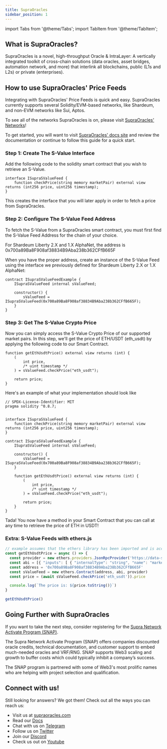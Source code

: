 ```yaml
---
title: SupraOracles
sidebar_position: 1
---
```


import Tabs from '@theme/Tabs';
import TabItem from '@theme/TabItem';

## What is SupraOracles?


SupraOracles is a novel, high-throughput Oracle & IntraLayer: A vertically integrated toolkit of cross-chain solutions (data oracles, asset bridges, automation network, and more) that interlink all blockchains, public (L1s and L2s) or private (enterprises).

## How to use SupraOracles' Price Feeds


Integrating with SupraOracles' Price Feeds is quick and easy. SupraOracles currently supports several Solidity/EVM-based networks, like Shardeum, and non-EVM networks like Sui, Aptos.

To see all of the networks SupraOracles is on, please visit   [SupraOracles' Networks](https://supraoracles.com/docs/get-started/networks)!

To get started, you will want to visit   [SupraOracles' docs site](https://supraoracles.com/docs/get-started/) and review the documentation or continue to follow this guide for a quick start.

### Step 1: Create The S-Value Interface


Add the following code to the solidity smart contract that you wish to retrieve an S-Value.

<Tabs>
  <TabItem value="solidity" label="Solidity" default>

```solidity
interface ISupraSValueFeed {
    function checkPrice(string memory marketPair) external view returns (int256 price, uint256 timestamp);
}
```

  </TabItem>
</Tabs>

This creates the interface that you will later apply in order to fetch a price from SupraOracles.

### Step 2: Configure The S-Value Feed Address


To fetch the S-Value from a SupraOracles smart contract, you must first find the S-Value Feed Address for the chain of your choice.

For Shardeum Liberty 2.X and 1.X AlphaNet, the address is 0x700a89Ba8F908af38834B9Aba238b362CFfB665F

When you have the proper address, create an instance of the S-Value Feed using the interface we previously defined for Shardeum Liberty 2.X or 1.X AlphaNet:

<Tabs>
  <TabItem value="solidity" label="Solidity" default>

```solidity
contract ISupraSValueFeedExample {
    ISupraSValueFeed internal sValueFeed;

    constructor() {
        sValueFeed = ISupraSValueFeed(0x700a89Ba8F908af38834B9Aba238b362CFfB665F);
    }
}
```

  </TabItem>
</Tabs>

### Step 3: Get The S-Value Crypto Price


Now you can simply access the S-Value Crypto Price of our supported market pairs. In this step, we'll get the price of ETH/USDT (eth_usdt) by applying the following code to our Smart Contract.

<Tabs>
  <TabItem value="solidity" label="Solidity" default>

```solidity
function getEthUsdtPrice() external view returns (int) {
    (
        int price,
        /* uint timestamp */
    ) = sValueFeed.checkPrice("eth_usdt");

    return price;
}
```

  </TabItem>
</Tabs>

Here's an example of what your implementation should look like

<Tabs>
  <TabItem value="solidity" label="Solidity" default>

```solidity
// SPDX-License-Identifier: MIT
pragma solidity ^0.8.7;


interface ISupraSValueFeed {
    function checkPrice(string memory marketPair) external view returns (int256 price, uint256 timestamp);
}

contract ISupraSValueFeedExample {
    ISupraSValueFeed internal sValueFeed;

    constructor() {
        sValueFeed = ISupraSValueFeed(0x700a89Ba8F908af38834B9Aba238b362CFfB665F);
    }

    function getEthUsdtPrice() external view returns (int) {
        (
            int price,
            /* uint timestamp */
        ) = sValueFeed.checkPrice("eth_usdt");

        return price;
    }
}
```

  </TabItem>
</Tabs>

Tada! You now have a method in your Smart Contract that you can call at any time to retrieve the price of ETH in USDT!

### Extra: S-Value Feeds with ethers.js

<Tabs>
  <TabItem value="js" label="Javascript" default>

```js
// example assumes that the ethers library has been imported and is accessible within your scope
const getEthUsdtPrice = async () => {
  const provider = new ethers.providers.JsonRpcProvider('https://data-seed-prebsc-1-s1.binance.org:8545/')
  const abi = [{ "inputs": [ { "internalType": "string", "name": "marketPair", "type": "string" } ], "name": "checkPrice", "outputs": [ { "internalType": "int256", "name": "price", "type": "int256" }, { "internalType": "uint256", "name": "timestamp", "type": "uint256" } ], "stateMutability": "view", "type": "function" } ]
  const address = '0x700a89Ba8F908af38834B9Aba238b362CFfB665F'
  const sValueFeed = new ethers.Contract(address, abi, provider)
  const price = (await sValueFeed.checkPrice('eth_usdt')).price

  console.log(`The price is: ${price.toString()}`)
}

getEthUsdtPrice()
```

  </TabItem>
</Tabs>

## Going Further with SupraOracles


If you want to take the next step, consider registering for the  [Supra Network Activate Program (SNAP)](https://join.supraoracles.com/network-activate-program).

The Supra Network Activate Program (SNAP) offers companies discounted oracle credits, technical documentation, and customer support to embed much-needed oracles and VRF/RNG. SNAP supports Web3 scaling and growth to buffer costs which could typically inhibit a company’s success.

The SNAP program is partnered with some of Web3's most prolific names who are helping with project selection and qualification.

## Connect with us!


Still looking for answers? We got them! Check out all the ways you can reach us:

* Visit us at [supraoracles.com](https://supraoracles.com)
* Read our [Docs](https://supraoracles.com/docs/overview)
* Chat with us on [Telegram](https://t.me/SupraOracles)
* Follow us on [Twitter](https://twitter.com/SupraOracles)
* Join our [Discord](https://discord.gg/supraoracles)
* Check us out on [Youtube](https://www.youtube.com/SupraOfficial)
